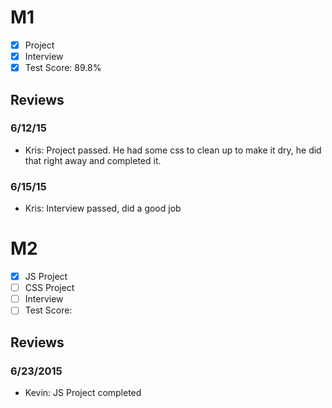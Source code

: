 # M1

- [x] Project
- [x] Interview
- [x] Test Score: 89.8%

## Reviews

### 6/12/15

- Kris: Project passed. He had some css to clean up to make it dry, he did that right away and completed it.

### 6/15/15

- Kris: Interview passed, did a good job

# M2

- [x] JS Project
- [ ] CSS Project
- [ ] Interview
- [ ] Test Score:

## Reviews

### 6/23/2015

- Kevin: JS Project completed
